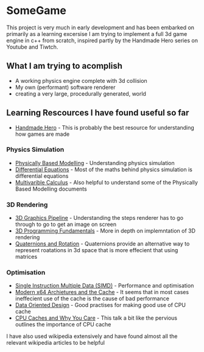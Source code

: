 # SomeGame
This project is very much in early development and has been embarked on primarily as a learning excersise
I am trying to implement a full 3d game engine in c++ from scratch, inspired partly by the Handmade Hero series on Youtube and Tiwtch.

## What I am trying to acomplish
* A working physics engine complete with 3d collision
* My own (performant) software renderer
* creating a very large, procedurally generated, world

## Learning Rescources I have found useful so far
* [Handmade Hero](https://handmadehero.org/) - This is probably the best resource for understanding how games are made
### Physics Simulation
* [Physically Based Modelling](http://www.cs.cmu.edu/~baraff/pbm/pbm.html) - Understanding physics simulation
* [Differential Equations](https://youtube.com/playlist?list=PLZHQObOWTQDNPOjrT6KVlfJuKtYTftqH6) - Most of the maths behind physics simulation is differential equations
* [Multivarible Calculus](https://youtube.com/playlist?list=PLSQl0a2vh4HC5feHa6Rc5c0wbRTx56nF7) - Also helpful to understand some of the Physically Based Modelling documents

### 3D Rendering
* [3D Graphics Pipeline](https://youtu.be/7qUuzRY5YwI) - Understanding the steps renderer has to go through to go to get an image on screen
* [3D Programming Fundamentals](https://youtube.com/playlist?list=PLqCJpWy5Fohe8ucwhksiv9hTF5sfid8lA) - More in depth on implemntation of 3D rendering
* [Quaternions and Rotation](https://graphics.stanford.edu/courses/cs348a-17-winter/Papers/quaternion.pdf) - Quaternions provide an alternative way to represent roatations in 3d space that is more effecient that using matrices

### Optimisation
* [Single Instruction Multiple Data (SIMD)](https://en.wikipedia.org/wiki/Single_instruction,_multiple_data) - Performance and optimisation
* [Modern x64 Archietures and the Cache](https://youtu.be/tk5P7mt2fAw) - It seems that in most cases ineffecient use of the cache is the cause of bad performance
* [Data Oriented Design](https://youtu.be/rX0ItVEVjHc) - Good practises for making good use of CPU cache
* [CPU Caches and Why You Care](https://youtu.be/WDIkqP4JbkE) - This talk a bit like the pervious outlines the importance of CPU cache

I have also used wikipedia extensively and have found almost all the relevant wikipedia articles to be helpful
